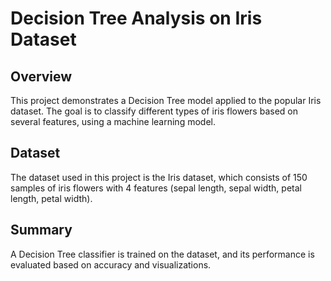 # Decision Tree Analysis on Iris Dataset

## Overview
This project demonstrates a Decision Tree model applied to the popular Iris dataset. The goal is to classify different types of iris flowers based on several features, using a machine learning model.



## Dataset
The dataset used in this project is the Iris dataset, which consists of 150 samples of iris flowers with 4 features (sepal length, sepal width, petal length, petal width).

## Summary
A Decision Tree classifier is trained on the dataset, and its performance is evaluated based on accuracy and visualizations.
